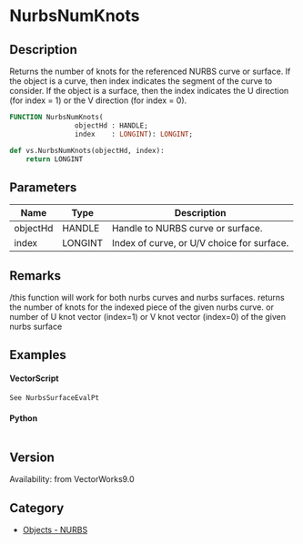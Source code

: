 # NurbsNumKnots

## Description
Returns the number of knots for the referenced NURBS curve or surface. If the object is a curve, then index indicates the segment of the curve to consider. If the object is a surface, then the index indicates the U direction (for index = 1) or the V direction (for index = 0).

```pascal
FUNCTION NurbsNumKnots(
				objectHd : HANDLE;
				index    : LONGINT): LONGINT;
```

```python
def vs.NurbsNumKnots(objectHd, index):
    return LONGINT
```

## Parameters
|Name|Type|Description|
|---|---|---|
|objectHd|HANDLE|Handle to NURBS curve or surface.|
|index|LONGINT|Index of curve, or U/V choice for surface.|

## Remarks
/this function will work for both nurbs curves and nurbs surfaces.
returns the number of knots for the indexed piece of the given nurbs curve.  or number of U knot vector (index=1) or V knot vector (index=0) of the given nurbs surface

## Examples
#### VectorScript ####
```pascal
See NurbsSurfaceEvalPt
```
#### Python ####
```python

```

## Version
Availability: from VectorWorks9.0

## Category
* [Objects - NURBS](../Categories/Objects%20-%20NURBS.md)
